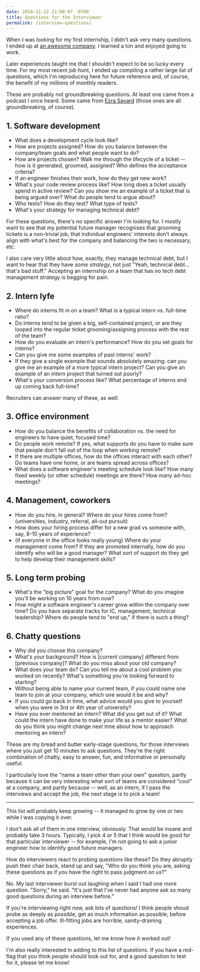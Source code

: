 ```yaml
---
date: 2018-11-12 21:08:07 -0700
title: Questions for the Interviewer
permalink: /interview-questions/
---
```


When I was looking for my first internship, I didn't ask very many questions. I ended up at [an awesome company](https://www.copperleaf.com). I learned a ton and enjoyed going to work.

Later experiences taught me that I shouldn't expect to be so lucky every time. For my most recent job hunt, I ended up compiling a rather large list of questions, which I'm reproducing here for future reference and, of course, the benefit of my millions of monthly readers.

These are probably not groundbreaking questions. At least one came from a podcast I once heard. Some came from [Ezra Savard](https://ezrasavard.com) (those ones are all groundbreaking, of course).

## 1. Software development

- What does a development cycle look like?
- How are projects assigned? How do you balance between the company/team goals and what people want to do?
- How are projects chosen? Walk me through the lifecycle of a ticket -- how is it generated, groomed, assigned? Who defines the acceptance criteria?
- If an engineer finishes their work, how do they get new work?
- What's your code review process like? How long does a ticket usually spend in active review? Can you show me an example of a ticket that is being argued over? What do people tend to argue about?
- Who tests? How do they test? What type of tests?
- What's your strategy for managing technical debt?

For these questions, there's no specific answer I'm looking for. I mostly want to see that my potential future manager recognises that grooming tickets is a non-trivial job, that individual engineers' interests don't always align with what's best for the company and balancing the two is necessary, etc.

I also care very little about how, exactly, they manage technical debt, but I want to hear that they have _some strategy_, not just "Yeah, technical debt... that's bad stuff." Accepting an internship on a team that has no tech debt management strategy is begging for pain.

## 2. Intern lyfe

- Where do interns fit in on a team? What is a typical intern vs. full-time ratio?
- Do interns tend to be given a big, self-contained project, or are they looped into the regular ticket grooming/assigning process with the rest of the team?
- How do you evaluate an intern's performance? How do you set goals for interns?
- Can you give me some examples of past interns' work?
- If they give a single example that sounds absolutely amazing: can you give me an example of a more typical intern project? Can you give an example of an intern project that turned out poorly?
- What's your conversion process like? What percentage of interns end up coming back full-time?

Recruiters can answer many of these, as well.

## 3. Office environment

- How do you balance the benefits of collaboration vs. the need for engineers to have quiet, focused time?
- Do people work remote? If yes, what supports do you have to make sure that people don't fall out of the loop when working remote?
- If there are multiple offices, how do the offices interact with each other? Do teams have one home, or are teams spread across offices?
- What does a software engineer's meeting schedule look like? How many fixed weekly (or other schedule) meetings are there? How many ad-hoc meetings?

## 4. Management, coworkers

- How do you hire, in general? Where do your hires come from? (universities, industry, referral, all-out pursuit)
- How does your hiring process differ for a new grad vs someone with, say, 8-10 years of experience?
- (if everyone in the office looks really young) Where do your management come from? If they are promoted internally, how do you identify who will be a good manager? What sort of support do they get to help develop their management skills?

## 5. Long term probing

- What's the "big picture" goal for the company? What do you imagine you'll be working on 10 years from now?
- How might a software engineer's career grow within the company over time? Do you have separate tracks for IC, management, technical leadership? Where do people tend to "end up," if there is such a thing?

## 6. Chatty questions

- Why did you choose this company?
- What's your background? How is [current company] different from [previous company]? What do you miss about your old company?
- What does your team do? Can you tell me about a cool problem you worked on recently? What's something you're looking forward to starting?
- Without being able to name your current team, if you could name one team to join at your company, which one would it be and why?
- If you could go back in time, what advice would you give to yourself when you were in 3rd or 4th year of university?
- Have you ever mentored an intern? What did you get out of it? What could the intern have done to make your life as a mentor easier? What do you think you might change next time about how to approach mentoring an intern?

These are my bread and butter early-stage questions, for those interviews where you just get 10 minutes to ask questions. They're the right combination of chatty, easy to answer, fun, and informative or personally useful.

I particularly love the "name a team other than your own" question, partly because it can be very interesting what sort of teams are considered "cool" at a company, and partly because -- well, as an intern, if I pass the interviews and accept the job, the next stage is to pick a team!

---

This list will probably keep growing -- it managed to grow by one or two while I was copying it over.

I don't ask all of them in one interview, obviously. That would be insane and probably take 3 hours. Typically, I pick 4 or 5 that I think would be good for that particular interviewer -- for example, I'm not going to ask a junior engineer how to identify good future managers.

How do interviewers react to probing questions like these? Do they abruptly push their chair back, stand up and say, "Who do you think you are, asking these questions as if _you_ have the right to pass judgment on _us_?"

No. My last interviewer burst out laughing when I said I had one more question. "Sorry," he said. "It's just that I've never had anyone ask so many good questions during an interview before."

If you're interviewing right now, ask lots of questions! I think people shoud probe as deeply as possible, get as much information as possible, before accepting a job offer. Ill-fitting jobs are horrible, sanity-draining experiences.

If you used any of these questions, let me know how it worked out!

I'm also really interested in adding to this list of questions. If you have a red-flag that you think people should look out for, and a good question to test for it, please let me know!
